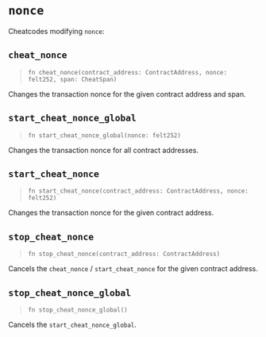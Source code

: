 # `nonce`

Cheatcodes modifying `nonce`:

## `cheat_nonce`
> `fn cheat_nonce(contract_address: ContractAddress, nonce: felt252, span: CheatSpan)`

Changes the transaction nonce for the given contract address and span.

## `start_cheat_nonce_global`
> `fn start_cheat_nonce_global(nonce: felt252)`

Changes the transaction nonce for all contract addresses.

## `start_cheat_nonce`
> `fn start_cheat_nonce(contract_address: ContractAddress, nonce: felt252)`

Changes the transaction nonce for the given contract address.

## `stop_cheat_nonce`
> `fn stop_cheat_nonce(contract_address: ContractAddress)`

Cancels the `cheat_nonce` / `start_cheat_nonce` for the given contract address.

## `stop_cheat_nonce_global`
> `fn stop_cheat_nonce_global()`

Cancels the `start_cheat_nonce_global`.
